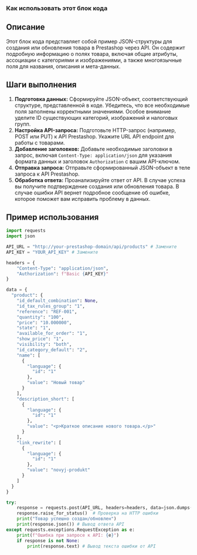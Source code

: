 ### Как использовать этот блок кода

Описание
-------------------------
Этот блок кода представляет собой пример JSON-структуры для создания или обновления товара в Prestashop через API. Он содержит подробную информацию о полях товара, включая общие атрибуты, ассоциации с категориями и изображениями, а также многоязычные поля для названия, описания и мета-данных.

Шаги выполнения
-------------------------
1.  **Подготовка данных:** Сформируйте JSON-объект, соответствующий структуре, представленной в коде. Убедитесь, что все необходимые поля заполнены корректными значениями. Особое внимание уделите ID существующих категорий, изображений и налоговых групп.
2.  **Настройка API-запроса:**  Подготовьте HTTP-запрос (например, POST или PUT) к API Prestashop. Укажите URL API endpoint для работы с товарами.
3.  **Добавление заголовков:**  Добавьте необходимые заголовки в запрос, включая `Content-Type: application/json` для указания формата данных и заголовок `Authorization` с вашим API-ключом.
4.  **Отправка запроса:** Отправьте сформированный JSON-объект в теле запроса к API Prestashop.
5.  **Обработка ответа:**  Проанализируйте ответ от API.  В случае успеха вы получите подтверждение создания или обновления товара. В случае ошибки API вернет подробное сообщение об ошибке, которое поможет вам исправить проблему в данных.

Пример использования
-------------------------

```python
import requests
import json

API_URL = "http://your-prestashop-domain/api/products" # Замените
API_KEY = "YOUR_API_KEY" # Замените

headers = {
    "Content-Type": "application/json",
    "Authorization": f"Basic {API_KEY}"
}

data = {
  "product": {
    "id_default_combination": None,
    "id_tax_rules_group": "1",
    "reference": "REF-001",
    "quantity": "100",
    "price": "10.000000",
    "state": "1",
    "available_for_order": "1",
    "show_price": "1",
    "visibility": "both",
    "id_category_default": "2",
    "name": [
      {
        "language": {
          "id": "1"
        },
        "value": "Новый товар"
      }
    ],
    "description_short": [
      {
        "language": {
          "id": "1"
        },
        "value": "<p>Краткое описание нового товара.</p>"
      }
    ],
    "link_rewrite": [
      {
        "language": {
          "id": "1"
        },
        "value": "novyj-produkt"
      }
    ]
  }
}

try:
    response = requests.post(API_URL, headers=headers, data=json.dumps(data))
    response.raise_for_status()  # Проверка на HTTP ошибки
    print("Товар успешно создан/обновлен")
    print(response.json()) # Вывод ответа API
except requests.exceptions.RequestException as e:
    print(f"Ошибка при запросе к API: {e}")
    if response is not None:
        print(response.text) # Вывод текста ошибки от API
```